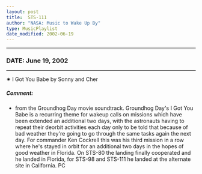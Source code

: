```yaml
---
layout: post
title:  STS-111
author: "NASA: Music to Wake Up By"
type: MusicPlaylist
date_modified: 2002-06-19
---
```


----
### DATE: June 19, 2002
----
✷ I Got You Babe by Sonny and Cher

##### Comment:
* from the Groundhog Day movie soundtrack. Groundhog Day's I Got You Babe is a recurring theme for wakeup calls on missions which have been extended an additional two days, with the astronauts having to repeat their deorbit activities each day only to be told that because of bad weather they're going to go through the same tasks again the next day. For commander Ken Cockrell this was his third mission in a row where he's stayed in orbit for an additional two days in the hopes of good weather in Florida. On STS-80 the landing finally cooperated and he landed in Florida, for STS-98 and STS-111 he landed at the alternate site in California. PC
